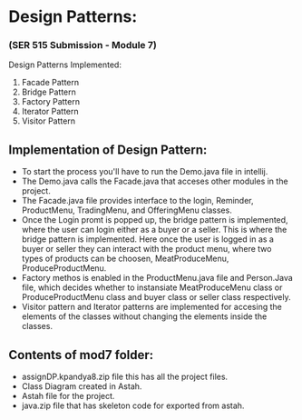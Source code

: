 # Design Patterns:  
### (SER 515 Submission - Module 7)  
  
Design Patterns Implemented:  
1) Facade Pattern  
2) Bridge Pattern  
3) Factory Pattern  
4) Iterator Pattern  
5) Visitor Pattern  
  
## Implementation of Design Pattern:  
   
* To start the process you'll have to run the Demo.java file in intellij.  
* The Demo.java calls the Facade.java that acceses other modules in the project.  
* The Facade.java file provides interface to the login, Reminder, ProductMenu, TradingMenu, and OfferingMenu classes.  
* Once the Login promt is popped up, the bridge pattern is implemented, where the user can login either as a buyer or a seller. This is where the bridge pattern is implemented. Here once the user is logged in as a buyer or seller they can interact with the product menu, where two types of products can be choosen, MeatProduceMenu, ProduceProductMenu.  
* Factory methos is enabled in the ProductMenu.java file and Person.Java file, which decides whether to instansiate MeatProduceMenu class or ProduceProductMenu class and buyer class or seller class respectively.  
* Visitor pattern and Iterator patterns are implemented for accesing the elements of the classes without changing the elements inside the classes.

## Contents of mod7 folder:  
* assignDP.kpandya8.zip file this has all the project files.  
* Class Diagram created in Astah.  
* Astah file for the project.
* java.zip file that has skeleton code for exported from astah.
